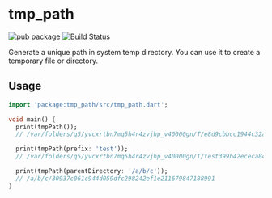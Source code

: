 # tmp_path

[![pub package](https://img.shields.io/pub/v/tmp_path.svg)](https://pub.dev/packages/tmp_path)
[![Build Status](https://github.com/flutter-cavalry/tmp_path/workflows/Build/badge.svg)](https://github.com/flutter-cavalry/tmp_path/actions)

Generate a unique path in system temp directory. You can use it to create a temporary file or directory.

## Usage

```dart
import 'package:tmp_path/src/tmp_path.dart';

void main() {
  print(tmpPath());
  // /var/folders/q5/yvcxrtbn7mq5h4r4zvjhp_v40000gn/T/e8d9cbbcc1944c32a68d3d3739618dcb1679847188986

  print(tmpPath(prefix: 'test'));
  // /var/folders/q5/yvcxrtbn7mq5h4r4zvjhp_v40000gn/T/test399b42ececa84e069cf582b0adf1cea61679847188991

  print(tmpPath(parentDirectory: '/a/b/c'));
  // /a/b/c/30937c061c944d059dfc298242ef1e211679847188991
}
```
